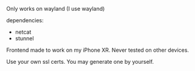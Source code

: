 Only works on wayland (I use wayland)

dependencies:
- netcat
- stunnel

Frontend made to work on my iPhone XR. Never tested on other devices.

Use your own ssl certs. You may generate one by yourself.
